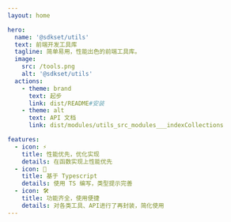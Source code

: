 ```yaml
---
layout: home

hero:
  name: '@sdkset/utils'
  text: 前端开发工具库
  tagline: 简单易用，性能出色的前端工具库。
  image:
    src: /tools.png
    alt: '@sdkset/utils'
  actions:
    - theme: brand
      text: 起步
      link: dist/README#安装
    - theme: alt
      text: API 文档
      link: dist/modules/utils_src_modules___indexCollections

features:
  - icon: ⚡️
    title: 性能优先，优化实现
    details: 在函数实现上性能优先
  - icon: 🖖
    title: 基于 Typescript
    details: 使用 TS 编写，类型提示完善
  - icon: 🛠️
    title: 功能齐全，使用便捷
    details: 对各类工具、API进行了再封装，简化使用
---
```

